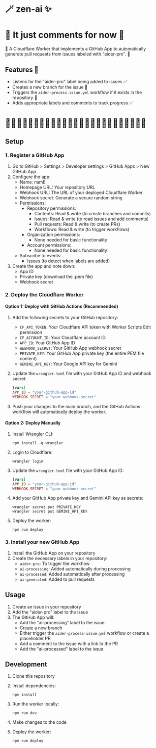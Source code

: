 # 🪄 zen-ai ✨ 
# 🚧 It just comments for now 🚧

🚧 A Cloudflare Worker that implements a GitHub App to automatically generate pull requests from issues labeled with "aider-pro". 🚧

## Features 🚧

- Listens for the "aider-pro" label being added to issues ✅
- Creates a new branch for the issue 🚧
- Triggers the `aider-process-issue.yml` workflow if it exists in the repository 🚧
- Adds appropriate labels and comments to track progress ✅

# 🚧🚧🚧🚧🚧🚧🚧🚧🚧🚧🚧🚧🚧🚧🚧🚧🚧🚧🚧🚧🚧🚧🚧🚧🚧

## Setup

### 1. Register a GitHub App

1. Go to GitHub > Settings > Developer settings > GitHub Apps > New GitHub App
2. Configure the app:
   - Name: namE
   - Homepage URL: Your repository URL
   - Webhook URL: The URL of your deployed Cloudflare Worker
   - Webhook secret: Generate a secure random string
   - Permissions:
     - Repository permissions:
       - Contents: Read & write (to create branches and commits)
       - Issues: Read & write (to read issues and add comments)
       - Pull requests: Read & write (to create PRs)
       - Workflows: Read & write (to trigger workflows)
     - Organization permissions:
       - None needed for basic functionality
     - Account permissions:
       - None needed for basic functionality
   - Subscribe to events:
     - Issues (to detect when labels are added)
3. Create the app and note down:
   - App ID
   - Private key (download the .pem file)
   - Webhook secret

### 2. Deploy the Cloudflare Worker

#### Option 1: Deploy with GitHub Actions (Recommended)

1. Add the following secrets to your GitHub repository:
   - `CF_API_TOKEN`: Your Cloudflare API token with Worker Scripts Edit permission
   - `CF_ACCOUNT_ID`: Your Cloudflare account ID
   - `APP_ID`: Your GitHub App ID
   - `WEBHOOK_SECRET`: Your GitHub App webhook secret
   - `PRIVATE_KEY`: Your GitHub App private key (the entire PEM file content)
   - `GEMINI_API_KEY`: Your Google API key for Gemini

2. Update the `wrangler.toml` file with your GitHub App ID and webhook secret:
   ```toml
   [vars]
   APP_ID = "your-github-app-id"
   WEBHOOK_SECRET = "your-webhook-secret"
   ```

3. Push your changes to the main branch, and the GitHub Actions workflow will automatically deploy the worker.

#### Option 2: Deploy Manually

1. Install Wrangler CLI:
   ```
   npm install -g wrangler
   ```

2. Login to Cloudflare:
   ```
   wrangler login
   ```

3. Update the `wrangler.toml` file with your GitHub App ID:
   ```toml
   [vars]
   APP_ID = "your-github-app-id"
   WEBHOOK_SECRET = "your-webhook-secret"
   ```

4. Add your GitHub App private key and Gemini API key as secrets:
   ```
   wrangler secret put PRIVATE_KEY
   wrangler secret put GEMINI_API_KEY
   ```

5. Deploy the worker:
   ```
   npm run deploy
   ```

### 3. Install your new GitHub App

1. Install the GitHub App on your repository
2. Create the necessary labels in your repository:
   - `aider-pro`: To trigger the workflow
   - `ai-processing`: Added automatically during processing
   - `ai-processed`: Added automatically after processing
   - `ai-generated`: Added to pull requests

## Usage

1. Create an issue in your repository
2. Add the "aider-pro" label to the issue
3. The GitHub App will:
   - Add the "ai-processing" label to the issue
   - Create a new branch
   - Either trigger the `aider-process-issue.yml` workflow or create a placeholder PR
   - Add a comment to the issue with a link to the PR
   - Add the "ai-processed" label to the issue

## Development

1. Clone this repository
2. Install dependencies:
   ```
   npm install
   ```

3. Run the worker locally:
   ```
   npm run dev
   ```

4. Make changes to the code
5. Deploy the worker:
   ```
   npm run deploy
   ```
